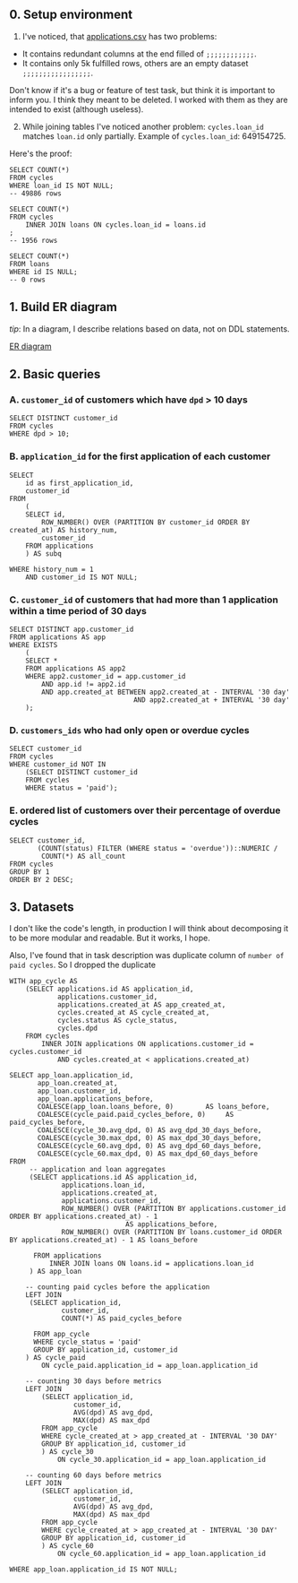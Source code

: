 [comment]: <> (TODO)

## 0. Setup environment 
   
1. I've noticed, that [applications.csv](SQL-data/applications.csv) has two problems:
* It contains redundant columns at the end filled of `;;;;;;;;;;;;`.
* It contains only 5k fulfilled rows, others are an empty dataset `;;;;;;;;;;;;;;;;;`.

Don't know if it's a bug or feature of test task, but think it is important to inform you. 
I think they meant to be deleted.
I worked with them as they are intended to exist (although useless).

2. While joining tables I've noticed another problem:
`cycles.loan_id` matches `loan.id` only partially.
Example of `cycles.loan_id`: 649154725. 
   
Here's the proof:
 ```postgresql
 SELECT COUNT(*)
 FROM cycles
 WHERE loan_id IS NOT NULL;
 -- 49886 rows
 
 SELECT COUNT(*)
 FROM cycles
     INNER JOIN loans ON cycles.loan_id = loans.id
 ;
 -- 1956 rows
 
 SELECT COUNT(*)
 FROM loans
 WHERE id IS NULL;
 -- 0 rows
 ```

## 1. Build ER diagram

_tip_: In a diagram, I describe relations based on data, not on DDL statements.

[ER diagram](er_diagram.jpeg)

## 2. Basic queries

### A. `customer_id` of customers which have `dpd` > 10 days

``` postgresql
SELECT DISTINCT customer_id 
FROM cycles
WHERE dpd > 10;
```

### B. `application_id` for the first application of each customer

```postgresql
SELECT 
    id as first_application_id,
    customer_id
FROM 
    (
    SELECT id,
        ROW_NUMBER() OVER (PARTITION BY customer_id ORDER BY created_at) AS history_num,
        customer_id
    FROM applications
    ) AS subq

WHERE history_num = 1
    AND customer_id IS NOT NULL;
```

### C. `customer_id` of customers that had more than 1 application within a time period of 30 days

```postgresql
SELECT DISTINCT app.customer_id
FROM applications AS app
WHERE EXISTS
    (
    SELECT *
    FROM applications AS app2
    WHERE app2.customer_id = app.customer_id
        AND app.id != app2.id
        AND app.created_at BETWEEN app2.created_at - INTERVAL '30 day'
                               AND app2.created_at + INTERVAL '30 day'
    );
```
### D. `customers_ids` who had only open or overdue cycles

```postgresql
SELECT customer_id
FROM cycles
WHERE customer_id NOT IN
    (SELECT DISTINCT customer_id
    FROM cycles
    WHERE status = 'paid');
```

### E. ordered list of customers over their percentage of overdue cycles

```postgresql
SELECT customer_id,
       (COUNT(status) FILTER (WHERE status = 'overdue'))::NUMERIC /
        COUNT(*) AS all_count
FROM cycles
GROUP BY 1
ORDER BY 2 DESC;
```

## 3. Datasets

I don't like the code's length, in production I will think about decomposing it to be more modular and readable.
But it works, I hope.

Also, I've found that in task description was duplicate column of `number of paid cycles`. So I dropped the duplicate 
```postgresql
WITH app_cycle AS
    (SELECT applications.id AS application_id,
            applications.customer_id,
            applications.created_at AS app_created_at,
            cycles.created_at AS cycle_created_at,
            cycles.status AS cycle_status,
            cycles.dpd
    FROM cycles
        INNER JOIN applications ON applications.customer_id = cycles.customer_id
            AND cycles.created_at < applications.created_at)

SELECT app_loan.application_id,
       app_loan.created_at,
       app_loan.customer_id,
       app_loan.applications_before,
       COALESCE(app_loan.loans_before, 0)        AS loans_before,
       COALESCE(cycle_paid.paid_cycles_before, 0)     AS paid_cycles_before,
       COALESCE(cycle_30.avg_dpd, 0) AS avg_dpd_30_days_before,
       COALESCE(cycle_30.max_dpd, 0) AS max_dpd_30_days_before,
       COALESCE(cycle_60.avg_dpd, 0) AS avg_dpd_60_days_before,
       COALESCE(cycle_60.max_dpd, 0) AS max_dpd_60_days_before
FROM
     -- application and loan aggregates
     (SELECT applications.id AS application_id,
             applications.loan_id,
             applications.created_at,
             applications.customer_id,
             ROW_NUMBER() OVER (PARTITION BY applications.customer_id ORDER BY applications.created_at) - 1
                             AS applications_before,
             ROW_NUMBER() OVER (PARTITION BY loans.customer_id ORDER BY applications.created_at) - 1 AS loans_before

      FROM applications
          INNER JOIN loans ON loans.id = applications.loan_id
     ) AS app_loan

    -- counting paid cycles before the application
    LEFT JOIN
     (SELECT application_id,
             customer_id,
             COUNT(*) AS paid_cycles_before

      FROM app_cycle
      WHERE cycle_status = 'paid'
      GROUP BY application_id, customer_id
    ) AS cycle_paid
        ON cycle_paid.application_id = app_loan.application_id

    -- counting 30 days before metrics
    LEFT JOIN
        (SELECT application_id,
                customer_id,
                AVG(dpd) AS avg_dpd,
                MAX(dpd) AS max_dpd
        FROM app_cycle
        WHERE cycle_created_at > app_created_at - INTERVAL '30 DAY'
        GROUP BY application_id, customer_id
        ) AS cycle_30
            ON cycle_30.application_id = app_loan.application_id

    -- counting 60 days before metrics
    LEFT JOIN
        (SELECT application_id,
                customer_id,
                AVG(dpd) AS avg_dpd,
                MAX(dpd) AS max_dpd
        FROM app_cycle
        WHERE cycle_created_at > app_created_at - INTERVAL '30 DAY'
        GROUP BY application_id, customer_id
        ) AS cycle_60
            ON cycle_60.application_id = app_loan.application_id

WHERE app_loan.application_id IS NOT NULL;
```